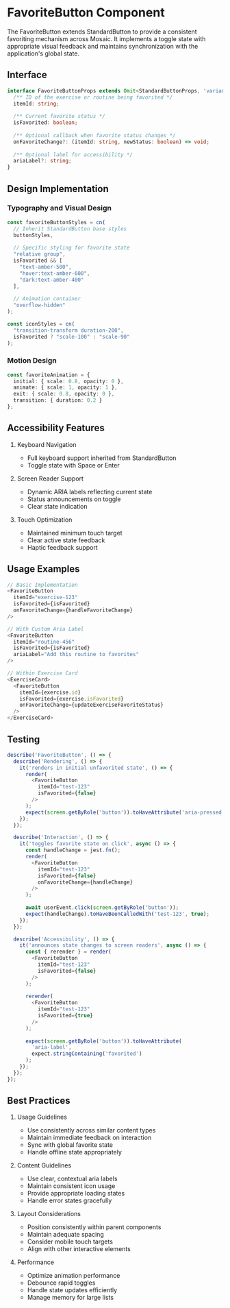 # FavoriteButton Component

The FavoriteButton extends StandardButton to provide a consistent favoriting mechanism across Mosaic. It implements a toggle state with appropriate visual feedback and maintains synchronization with the application's global state.

## Interface

```typescript
interface FavoriteButtonProps extends Omit<StandardButtonProps, 'variant' | 'children'> {
  /** ID of the exercise or routine being favorited */
  itemId: string;
  
  /** Current favorite status */
  isFavorited: boolean;
  
  /** Optional callback when favorite status changes */
  onFavoriteChange?: (itemId: string, newStatus: boolean) => void;
  
  /** Optional label for accessibility */
  ariaLabel?: string;
}
```

## Design Implementation

### Typography and Visual Design
```typescript
const favoriteButtonStyles = cn(
  // Inherit StandardButton base styles
  buttonStyles,
  
  // Specific styling for favorite state
  "relative group",
  isFavorited && [
    "text-amber-500",
    "hover:text-amber-600",
    "dark:text-amber-400"
  ],
  
  // Animation container
  "overflow-hidden"
);

const iconStyles = cn(
  "transition-transform duration-200",
  isFavorited ? "scale-100" : "scale-90"
);
```

### Motion Design
```typescript
const favoriteAnimation = {
  initial: { scale: 0.8, opacity: 0 },
  animate: { scale: 1, opacity: 1 },
  exit: { scale: 0.8, opacity: 0 },
  transition: { duration: 0.2 }
};
```

## Accessibility Features

1. Keyboard Navigation
   - Full keyboard support inherited from StandardButton
   - Toggle state with Space or Enter

2. Screen Reader Support
   - Dynamic ARIA labels reflecting current state
   - Status announcements on toggle
   - Clear state indication

3. Touch Optimization
   - Maintained minimum touch target
   - Clear active state feedback
   - Haptic feedback support

## Usage Examples

```typescript
// Basic Implementation
<FavoriteButton
  itemId="exercise-123"
  isFavorited={isFavorited}
  onFavoriteChange={handleFavoriteChange}
/>

// With Custom Aria Label
<FavoriteButton
  itemId="routine-456"
  isFavorited={isFavorited}
  ariaLabel="Add this routine to favorites"
/>

// Within Exercise Card
<ExerciseCard>
  <FavoriteButton
    itemId={exercise.id}
    isFavorited={exercise.isFavorited}
    onFavoriteChange={updateExerciseFavoriteStatus}
  />
</ExerciseCard>
```

## Testing

```typescript
describe('FavoriteButton', () => {
  describe('Rendering', () => {
    it('renders in initial unfavorited state', () => {
      render(
        <FavoriteButton
          itemId="test-123"
          isFavorited={false}
        />
      );
      expect(screen.getByRole('button')).toHaveAttribute('aria-pressed', 'false');
    });
  });

  describe('Interaction', () => {
    it('toggles favorite state on click', async () => {
      const handleChange = jest.fn();
      render(
        <FavoriteButton
          itemId="test-123"
          isFavorited={false}
          onFavoriteChange={handleChange}
        />
      );
      
      await userEvent.click(screen.getByRole('button'));
      expect(handleChange).toHaveBeenCalledWith('test-123', true);
    });
  });

  describe('Accessibility', () => {
    it('announces state changes to screen readers', async () => {
      const { rerender } = render(
        <FavoriteButton
          itemId="test-123"
          isFavorited={false}
        />
      );
      
      rerender(
        <FavoriteButton
          itemId="test-123"
          isFavorited={true}
        />
      );
      
      expect(screen.getByRole('button')).toHaveAttribute(
        'aria-label',
        expect.stringContaining('favorited')
      );
    });
  });
});
```

## Best Practices

1. Usage Guidelines
   - Use consistently across similar content types
   - Maintain immediate feedback on interaction
   - Sync with global favorite state
   - Handle offline state appropriately

2. Content Guidelines
   - Use clear, contextual aria labels
   - Maintain consistent icon usage
   - Provide appropriate loading states
   - Handle error states gracefully

3. Layout Considerations
   - Position consistently within parent components
   - Maintain adequate spacing
   - Consider mobile touch targets
   - Align with other interactive elements

4. Performance
   - Optimize animation performance
   - Debounce rapid toggles
   - Handle state updates efficiently
   - Manage memory for large lists
